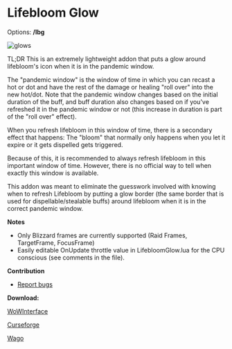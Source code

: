 # **Lifebloom Glow**

Options: **/lbg**

![glows](https://i.imgur.com/zsX0tUM.png "glows")

TL;DR This is an extremely lightweight addon that puts a glow around lifebloom's icon when it is in the pandemic window.

The "pandemic window" is the window of time in which you can recast a hot or dot and have the rest of the damage or healing "roll over" into the new hot/dot.  Note that the pandemic window changes based on the initial duration of the buff, and buff duration also changes based on if you've refreshed it in the pandemic window or not (this increase in duration is part of the "roll over" effect).

When you refresh lifebloom in this window of time, there is a secondary effect that happens: The "bloom" that normally only happens when you let it expire or it gets dispelled gets triggered.

Because of this, it is recommended to always refresh lifebloom in this important window of time. However, there is no official way to tell when exactly this window is available.

This addon was meant to eliminate the guesswork involved with knowing when to refresh Lifebloom by putting a glow border (the same border that is used for dispellable/stealable buffs) around lifebloom when it is in the correct pandemic window.


**Notes**

- Only Blizzard frames are currently supported (Raid Frames, TargetFrame, FocusFrame)
- Easily editable OnUpdate throttle value in LifebloomGlow.lua for the CPU conscious (see comments in the file).

**Contribution**

- [Report bugs](https://www.curseforge.com/wow/addons/lifebloom-glow/issues "Report bugs")


**Download:**

[WoWInterface](https://www.wowinterface.com/downloads/info24684-LifebloomGlow.html)

[Curseforge](https://www.curseforge.com/wow/addons/lifebloom-glow)

[Wago](https://addons.wago.io/addons/lifebloom-glow)
